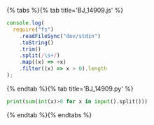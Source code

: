 {% tabs %}{% tab title='BJ_14909.js' %}

```js
console.log(
  require("fs")
    .readFileSync("dev/stdin")
    .toString()
    .trim()
    .split(/\s+/)
    .map((x) => +x)
    .filter((x) => x > 0).length
);

```

{% endtab %}{% tab title='BJ_14909.py' %}

```py
print(sum(int(x)>0 for x in input().split()))
```

{% endtab %}{% endtabs %}

